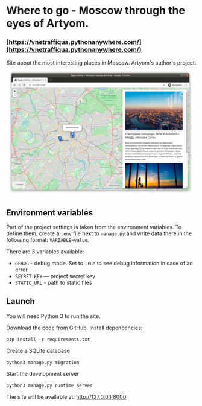 # Where to go - Moscow through the eyes of Artyom.

### [https://vnetraffiqua.pythonanywhere.com/](https://vnetraffiqua.pythonanywhere.com/)

Site about the most interesting places in Moscow. Artyom's author's project.
 
![site.png](static%2F.gitbook%2Fassets%2Fsite.png)

## Environment variables

Part of the project settings is taken from the environment variables. To define them, create a `.env` file next to `manage.py` and write data there in the following format: `VARIABLE=value`.

There are 3 variables available:
- `DEBUG` - debug mode. Set to `True` to see debug information in case of an error.
- `SECRET_KEY` — project secret key
-  `STATIC_URL` - path to static files

## Launch

You will need Python 3 to run the site.

Download the code from GitHub. Install dependencies:

```
pip install -r requirements.txt
```

Create a SQLite database

```
python3 manage.py migration
```

Start the development server

```
python3 manage.py runtime server
```

The site will be available at: http://127.0.0.1:8000

